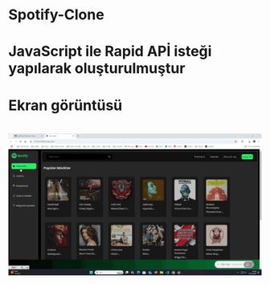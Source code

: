 # Spotify-Clone

# JavaScript ile Rapid APİ isteği yapılarak oluşturulmuştur

# Ekran görüntüsü

# ![](resim.gif)
